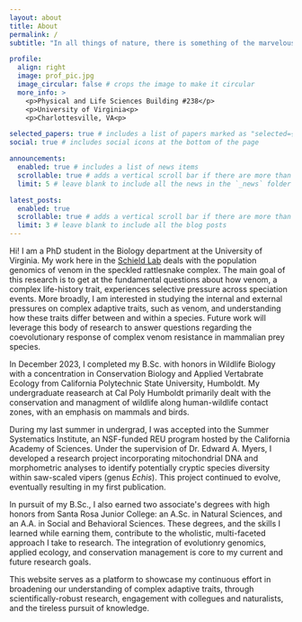 ```yaml
---
layout: about
title: About
permalink: /
subtitle: "In all things of nature, there is something of the marvelous." - _Aristotle_

profile:
  align: right
  image: prof_pic.jpg
  image_circular: false # crops the image to make it circular
  more_info: >
    <p>Physical and Life Sciences Building #238</p>
    <p>University of Virginia<p>
    <p>Charlottesville, VA<p>

selected_papers: true # includes a list of papers marked as "selected={true}"
social: true # includes social icons at the bottom of the page

announcements:
  enabled: true # includes a list of news items
  scrollable: true # adds a vertical scroll bar if there are more than 3 news items
  limit: 5 # leave blank to include all the news in the `_news` folder

latest_posts:
  enabled: true
  scrollable: true # adds a vertical scroll bar if there are more than 3 new posts items
  limit: 3 # leave blank to include all the blog posts
---
```


Hi! I am a PhD student in the Biology department at the University of Virginia. My work here in the [Schield Lab](https://schieldlab.org/) deals with the population genomics of venom in the speckled rattlesnake complex. The main goal of this research is to get at the fundamental questions about how venom, a complex life-history trait, experiences selective pressure across speciation events. More broadly, I am interested in studying the internal and external pressures on complex adaptive traits, such as venom, and understanding how these traits differ between and within a species. Future work will leverage this body of research to answer questions regarding the coevolutionary response of complex venom resistance in mammalian prey species.

In December 2023, I completed my B.Sc. with honors in Wildlife Biology with a concentration in Conservation Biology and Applied Vertabrate Ecology from California Polytechnic State University, Humboldt. My undergraduate reasearch at Cal Poly Humboldt primarily dealt with the conservation and managment of wildlife along human-wildlife contact zones, with an emphasis on mammals and birds.

During my last summer in undergrad, I was accepted into the Summer Systematics Institute, an NSF-funded REU program hosted by the California Academy of Sciences. Under the supervision of Dr. Edward A. Myers, I developed a research project incorporating mitochondrial DNA and morphometric analyses to identify potentially cryptic species diversity within saw-scaled vipers (genus _Echis_). This project continued to evolve, eventually resulting in my first publication.  

In pursuit of my B.Sc., I also earned two associate's degrees with high honors from Santa Rosa Junior College: an A.Sc. in Natural Sciences, and an A.A. in Social and Behavioral Sciences. These degrees, and the skills I learned while earning them, contribute to the wholistic, multi-faceted approach I take to research. The integration of evolutionry genomics, applied ecology, and conservation management is core to my current and future research goals.

This website serves as a platform to showcase my continuous effort in broadening our understanding of complex adaptive traits, through scientifically-robust research, engagement with collegues and naturalists, and the tireless pursuit of knowledge. 

